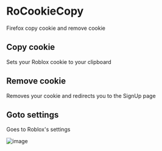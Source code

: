 # RoCookieCopy
Firefox copy cookie and remove cookie

## Copy cookie
Sets your Roblox cookie to your clipboard

## Remove cookie
Removes your cookie and redirects you to the SignUp page

## Goto settings
Goes to Roblox's settings

![image](https://github.com/Roblox-Thot/RoCookieCopy/assets/67937010/b340165b-855e-4485-a3ce-e103d10f9551)

